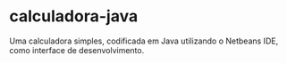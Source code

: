 # calculadora-java
Uma calculadora simples, codificada em Java utilizando o Netbeans IDE, como interface de desenvolvimento. 
